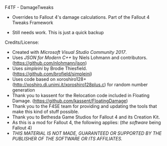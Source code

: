 F4TF - DamageTweaks

- Overrides to Fallout 4's damage calculations. Part of the Fallout 4 Tweaks Framework

- Still needs work. This is just a quick backup

  
Credits/License:

- Created with *Microsoft Visual Studio Community 2017*.
- Uses *JSON for Modern C++* by Niels Lohmann and contributors. (https://github.com/nlohmann/json)
- Uses *simpleini* by Brodie Thiesfield. (https://github.com/brofield/simpleini)
- Uses code based on xoroshiro128+ (http://xoshiro.di.unimi.it/xoroshiro128plus.c) for random number generation
- Thank you to kassent for the Relocation code included in Floating Damage. (https://github.com/kassent/FloatingDamage)
- Thank you to the F4SE team for providing and updating the tools that make this kind of stuff possible.
- Thank you to Bethesda Game Studios for Fallout 4 and its Creation Kit.
- As this is a mod for Fallout 4, the following applies: (*the software* being Fallout 4)
- *THIS MATERIAL IS NOT MADE, GUARANTEED OR SUPPORTED BY THE PUBLISHER OF THE SOFTWARE OR ITS AFFILIATES.*
